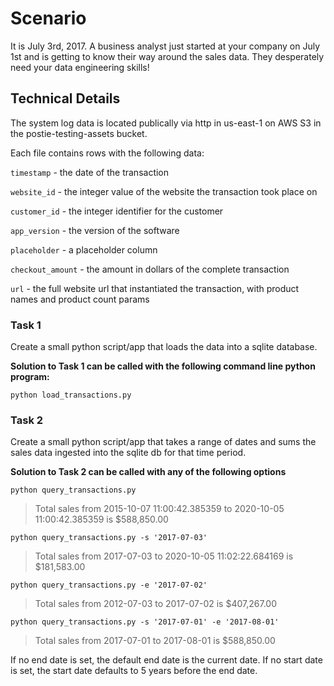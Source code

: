 # Scenario

It is July 3rd, 2017. A business analyst just started at your company on July 1st and is getting to know their way around the sales data. They desperately need your data engineering skills!

## Technical Details

The system log data is located publically via http in us-east-1 on AWS S3 in the
postie-testing-assets bucket.

Each file contains rows with the following data:

`timestamp` - the date of the transaction

`website_id` - the integer value of the website the transaction took place on

`customer_id` - the integer identifier for the customer

`app_version` - the version of the software

`placeholder` - a placeholder column

`checkout_amount` - the amount in dollars of the complete transaction

`url` - the full website url that instantiated the transaction, with product names and product count params


### Task 1

Create a small python script/app that loads the data into a sqlite database.

**Solution to Task 1 can be called with the following command line python program:** 

```shell
python load_transactions.py
```

### Task 2

Create a small python script/app that takes a range of dates and sums the sales data ingested into the sqlite db for that time period.

**Solution to Task 2 can be called with any of the following options**


```shell
python query_transactions.py
```


> Total sales from 2015-10-07 11:00:42.385359 to 2020-10-05 11:00:42.385359 is $588,850.00




```shell
python query_transactions.py -s '2017-07-03'
```


> Total sales from 2017-07-03 to 2020-10-05 11:02:22.684169 is $181,583.00



```shell
python query_transactions.py -e '2017-07-02'
```


> Total sales from 2012-07-03 to 2017-07-02 is $407,267.00




```shell
python query_transactions.py -s '2017-07-01' -e '2017-08-01'
```

> Total sales from 2017-07-01 to 2017-08-01 is $588,850.00



If no end date is set, the default end date is the current date. If no start date is set, the start date defaults to 5 years before the end date.

